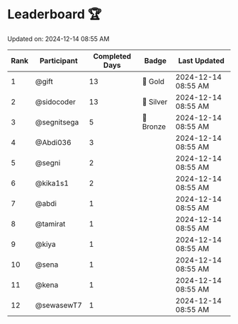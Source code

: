 # Leaderboard 🏆

Updated on: 2024-12-14 08:55 AM

| Rank | Participant       | Completed Days | Badge      | Last Updated         |
|------|-------------------|----------------|------------|----------------------|
| 1    | @gift             | 13             | 🏅 Gold     | 2024-12-14 08:55 AM |
| 2    | @sidocoder        | 13             | 🥈 Silver   | 2024-12-14 08:55 AM |
| 3    | @segnitsega       | 5              | 🥉 Bronze   | 2024-12-14 08:55 AM |
| 4    | @Abdi036          | 3              |            | 2024-12-14 08:55 AM |
| 5    | @segni            | 2              |            | 2024-12-14 08:55 AM |
| 6    | @kika1s1          | 2              |            | 2024-12-14 08:55 AM |
| 7    | @abdi             | 1              |            | 2024-12-14 08:55 AM |
| 8    | @tamirat          | 1              |            | 2024-12-14 08:55 AM |
| 9    | @kiya             | 1              |            | 2024-12-14 08:55 AM |
| 10   | @sena             | 1              |            | 2024-12-14 08:55 AM |
| 11   | @kena             | 1              |            | 2024-12-14 08:55 AM |
| 12   | @sewasewT7        | 1              |            | 2024-12-14 08:55 AM |
